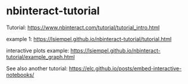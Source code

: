 # nbinteract-tutorial

Tutorial: https://www.nbinteract.com/tutorial/tutorial_intro.html

example 1: https://lsiempel.github.io/nbinteract-tutorial/tutorial.html

interactive plots example: https://lsiempel.github.io/nbinteract-tutorial/example_graph.html

See also another tutorial: https://elc.github.io/posts/embed-interactive-notebooks/
